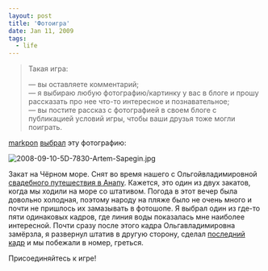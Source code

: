 ```yaml
---
layout: post
title: 'Фотоигра'
date: Jan 11, 2009
tags:
  - life
---
```


> Такая игра:
> 
> — вы оставляете комментарий;  
>  — я выбираю любую фотографию/картинку у вас в блоге и прошу рассказать про нее что-то интересное и познавательное;  
>  — вы постите рассказ с фотографией в своем блоге с публикацией условий игры, чтобы ваши друзья тоже могли поиграть.

<!--more-->

[markpon](http://markpon.livejournal.com/) [выбрал](http://markpon.livejournal.com/299298.html "Фотоигра у Марка в блоге") эту фотографию:

![2008-09-10-5D-7830-Artem-Sapegin.jpg](photo://600)

Закат на Чёрном море. Снят во время нашего с Ольгойвладимировной [свадебного путешествия в Анапу](http://birdwatcher.ru/albums/anapa/ "Фотографии из Анапы"). Кажется, это один из двух закатов, когда мы ходили на море со штативом. Погода в этот вечер была довольно холодная, поэтому народу на пляже было не очень много и почти не пришлось их замазывать в фотошопе. Я выбрал один из где-то пяти одинаковых кадров, где линия воды показалась мне наиболее интересной. Почти сразу после этого кадра Ольгавладимировна замёрзла, я развернул штатив в другую сторону, сделал [последний кадр](http://birdwatcher.ru/albums/anapa/photos/601/ "Анапа после заката") и мы побежали в номер, греться.

Присоединяйтесь к игре!
